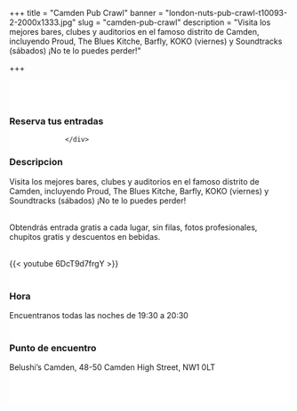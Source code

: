 ﻿+++
title = "Camden Pub Crawl"
banner = "london-nuts-pub-crawl-t10093-2-2000x1333.jpg"
slug = "camden-pub-crawl"
description = "Visita los mejores bares, clubes y auditorios en el famoso distrito de Camden, incluyendo Proud, The Blues Kitche, Barfly, KOKO (viernes) y Soundtracks (sábados) ¡No te lo puedes perder!"

+++

<section class="mbr-section" id="msg-box5-1w" style="background-color: rgb(255, 255, 255); padding-top: 40px; padding-bottom: 40px;">
    <div class="container">
        <div class="row">
        <div class="col-md-6 col-lg-5 col-xl-4">
<h3>Reserva tus entradas</h3>
        <script src="https://assets.ticketinghub.com/checkout.js" data-channel="81c327ca-beef-4ff6-af39-702295205346" data-endpoint="https://api.ticketinghub.com" data-layout="embed" data-landing="calendar" data-event-period="7" data-events-view-mode="multi-day" data-fields="name,email,telephone" data-collect-voucher-recipient-info="1" data-color="#1c2b4e" data-button-label="BOOK NOW" data-footer="ssl" data-discounts="1" data-free="0" data-avs="0" data-subscribe="1" data-ga-track-pageviews="1" data-ga-track-purchases="1"></script>


                  </div>
<div class="col-md-6 col-lg-7 col-xl-8"> <h3 class="mbr-section-title display-2">Descripcion</h3>
Visita los mejores bares, clubes y auditorios en el famoso distrito de Camden, incluyendo Proud, The Blues Kitche, Barfly, KOKO (viernes) y Soundtracks (sábados) ¡No te lo puedes perder!<br><br>

Obtendrás entrada gratis a cada lugar, sin filas, fotos profesionales, chupitos gratis y descuentos en bebidas. <br><br>

{{< youtube 6DcT9d7frgY >}}
<br>
<br>

<h3 class="mbr-section-title display-2">Hora</h3>
Encuentranos todas las noches de 19:30 a 20:30
<br>
<br>

<h3 class="mbr-section-title display-2">Punto de encuentro</h3>
Belushi’s Camden, 48-50 Camden High Street, NW1 0LT
<br>
<br>
<script src='https://static.citymapper.com/js/embed/widget.js' data-slug='99gdm5' data-width=600></script> </div>


</section>
